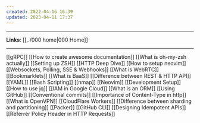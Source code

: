 ```yaml
---
created: 2022-04-16 16:39
updated: 2023-04-11 17:37
---
```

---
**Links**:  [[../000 home|000 Home]]

---

[[gRPC]]
[[How to create awesome documentation]]
[[What is oh-my-zsh actually]]
[[Setting up ZSH]]
[[HTTP Deep Dive]]
[[How to setup neovim]]
[[Websockets, Polling, SSE & Webhooks]]
[[What is WebRTC]]
[[Bookmarklets]]
[[What is BaaS]]
[[Difference between REST & HTTP API]]
[[YAML]]
[[Bash Scripting]]
[[nmap]]
[[Neovim]]
[[Development Setup]]
[[How to use jq]]
[[IAM in Google Cloud]]
[[What is an ORM]]
[[Using GitHub]]
[[Conventional commits]]
[[Importance of Content-Type in http]]
[[What is OpenVPN]]
[[CloudFlare Workers]]
[[Difference between sharding and partitioning]]
[[Packer]]
[[GitHub CLI]]
[[Designing Idempotent APIs]]
[[Referrer Policy Header in HTTP Requests]]